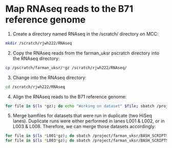 # Map RNAseq reads to the B71 reference genome
1. Create a directory named RNAseq in the /scratch/ directory on MCC:
```bash
mkdir /scratch/rjwh222/RNAseq
```
2. Copy the RNAseq reads from the farman_uksr pscratch directory into the RNAseq directory:
```bash
cp /pscratch/farman_uksr/*gz /scratch/rjwh222/RNAseq/
```
3. Change into the RNAseq directory:
```bash
cd /scratch/rjwh222/RNAseq
```
4. Align the RNAseq reads to the B71 reference genome:
```bash
for file in $(ls *gz); do echo "Working on dataset" $file; sbatch /project/farman_uksr/BASH_SCRIPTS/HISAT2.sh $file; done
```
5. Merge bamfiles for datasets that were run in duplicate (two HiSeq lanes). Duplicate runs were either performed in lanes L001 & L002, or in L003 & L008. Therefore, we can merge those datasets accordingly:
```bash
for file in $(ls *L001*gz); do sbatch /project/farman_uksr/BASH_SCRIPTS/MergeBams.sh L001 L002; done
for file in $(ls *L003*gz); do sbatch /project/farman_uksr/BASH_SCRIPTS/MergeBams.sh L003 L008; done
```
 
